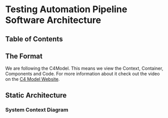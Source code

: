 # Testing Automation Pipeline Software Architecture

## Table of Contents

<!-- mdformat-toc start --slug=github --no-anchors --maxlevel=6 --minlevel=2 -->

<!-- mdformat-toc end -->

## The Format

We are following the C4Model. This means we view the Context, Container, Components and Code.
For more information about it check out the video on the [C4 Model Website](https://c4model.com).

## Static Architecture

### System Context Diagram

